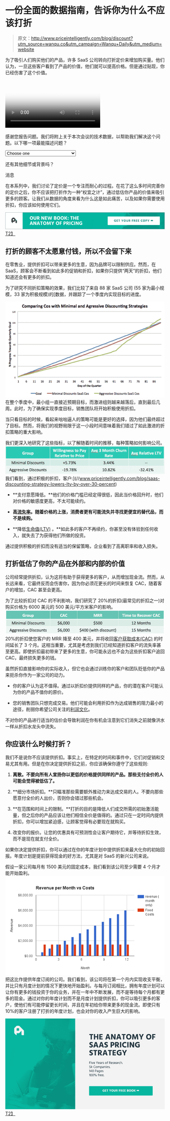 # 一份全面的数据指南，告诉你为什么不应该打折

> 原文：<http://www.priceintelligently.com/blog/discount?utm_source=wanqu.co&utm_campaign=Wanqu+Daily&utm_medium=website>

 为了吸引人们购买他们的产品，许多 SaaS 公司转向打折定价来增加购买量。他们认为，一旦这些客户看到了产品的价值，他们就可以提高价格。但是通过贴现，你已经伤害了这个价值。

 <video id="wistia_simple_video_184" crossorigin="anonymous" poster="https://fast.wistia.com/asseimg/blank.gif" src="blob:https://preview.hs-sites.com/22fe4869-7b10-4a03-9059-d15c3b6f05ee" controlslist="nodownload" playsinline="playsinline" preload="metadata" type="video/m3u8">嗨！我们是威斯特亚。我们提供商业视频托管来吸引、吸引和愉悦客户

感谢您报告问题。我们将附上关于本次会议的技术数据，以帮助我们解决这个问题。以下哪一项最能描述问题？

<select class="w-report-a-problem__category" title="Problem Category"><option value="">Choose one</option> <option value="stuttering">Video plays but frequently stutters</option> <option value="low_quality">Video has poor quality</option> <option value="fails_to_play">Video fails to play</option> <option value="other">Other</option></select>

还有其他细节或背景吗？

消息</video> 

在本系列中，我们讨论了定价是一个专注而耐心的过程。在花了这么多时间完善你的定价之后，你不应该把打折作为一种“权宜之计”，通过低估你产品的价值来吸引更多的顾客。让我们从数据的角度来看为什么这是如此痛苦，以及如果你需要使用折扣，你应该如何使用它们。

[![pricingebookinline.png](img/df855f90c4f4dc2018effc7a26193cee.png)T2】](/developing-your-saas-pricing-strategy)

## 打折的顾客不太愿意付钱，所以不会留下来

在零售业，提供折扣可以带来更多的生意，因为品牌可以限制供应。然而，在 SaaS，顾客会不断看到如此多的促销和折扣，如果你只提供“两天”的折扣，他们知道还会有更多的折扣。

为了研究不同折扣策略的效果，我们比较了来自 88 家 SaaS 公司 (55 家为最小规模，33 家为积极规模)的[数据，并跟踪了一个季度内实现目标的进度。

![image_FA7B3A2D-E42D-44C9-8DFC-107FE2A829D1.png](img/ce131ffd41be06f81dc066c30c3cb5cd.png)在整个季度中，最小组一直接近预期目标，而激进组则越来越落后，直到最后几周。此时，为了确保实现季度目标，销售团队将开始积极使用折扣。

当只看目标的时候，看起来咄咄逼人的策略可能是更好的选择，因为他们最终超过了目标。然而，将我们的视野局限于这一小段时间意味着我们错过了如此激进的折扣策略的重大影响。

我们更深入地研究了这些指标，以了解随着时间的推移，每种策略如何影响公司。
![image_23BB8AE8-A28C-4BCA-9B7A-59680689B65C.png](img/9a4053352fb6ace2ed85bb5c1492be04.png)我们看到，通过积极的折扣，客户:](//www.priceintelligently.com/blog/saas-discounting-strategy-lowers-ltv-by-over-30-percent)

*   **支付意愿降低。**他们的价格门槛已经定得很低，因此当价格回升时，他们对价格的敏感度更高，不太可能续约。

*   **高[流失率](https://www.profitwell.com/customer-churn/calculate-churn-rate)。随着价格的上涨，消费者更有可能流失并寻找更便宜的替代品，而不是续购。**

*   **降低[生命值(LTV)](https://www.profitwell.com/recur/all/average-revenue-per-user) 。**如此多的客户不再续约，你甚至没有体验到任何收入，就失去了为获得他们所做的投资。

通过提供积极的折扣而没有适当的保留策略，企业看到了高离职率和收入损失。

## 打折低估了你的产品在外部和内部的价值

公司经常提供折扣，认为这将有助于获得更多的客户，从而增加现金流。然而，从长远来看，它最终反而会伤害你，因为你必须花更长的时间来恢复 CAC，随着客户的增加，CAC 甚至会更高。

为了比较折扣对 CAC 的不利影响，我们研究了 20%的折扣(最常见的折扣之一)对购买价格为 6000 美元的 500 美元/平方米客户的影响。
![image_E0B39484-D029-4BC1-97DB-57D9CB9E48AB.png](img/6aedc124e736e03135a4b0a83b5d9338.png)20%的折扣使您客户的 MRR 降至 400 美元，并将收回[客户获取成本(CAC)](https://www.profitwell.com/recur/all/calculate-and-reduce-cac) 的时间延长了 3 个月。这相当重要，尤其是考虑到我们已经知道折扣客户的流失率甚至更高。即使折扣最初带来了更多的生意，你可能永远也不会为这些折扣客户追回 CAC，最终损失更多的钱。

虽然折扣直接影响你的实际收入，但它也会通过训练你的客户和团队贬低你的产品来扼杀你作为一家公司的动力。

*   你的客户认为这不值得。通过以折扣价提供同样的产品，你的潜在客户可能认为你的产品不值你的原价。

*   您的销售团队只想完成交易。他们可能会利用折扣作为达成销售的阻力最小的途径，削弱你希望公司关注的[利润文化](//www.priceintelligently.com/blog/bid/177799/How-Your-Culture-is-Destroying-Profits-and-pricing-strategy)。

不对你的产品进行适当的估价会导致利润在你有机会注意到它们消失之前就像洪水一样从折扣水龙头中流失。

## 你应该什么时候打折？

我们不是说你不应该提供折扣。事实上，在特定的时间和事件中，它们对促销和交易尤其有用。但是在你决定提供折扣之前，你应该确保你遵守了这些规则:

1.  **离散。不要向所有人宣扬你以更低的价格提供同样的产品。那些支付全价的人可能会觉得被低估了。**

2.  **细分市场折扣。**只瞄准那些需要额外推动力来达成交易的人。不要向那些愿意付全价的人出价，否则你会错过那些机会。

3.  **在范围和时间上的限制。**打折的目的是降低人们成交所需的初始激活能量，但之后你的产品应该让他们相信全价是值得的。通过只在一定时间内提供折扣，你可以增加紧迫感，让顾客觉得有必要现在就购买。

4.  改变你的报价。让您的优惠具有可预测性会让客户期待它，并等待折扣生效，而不是现在就支付全价。

如果你决定提供折扣，你可以通过在你的年度计划中提供折扣来最大化你的初始回报。年度计划是提前获得现金的好方法，尤其是对 SaaS 的新兴公司来说。

假设一家公司每月有 1500 美元的固定成本，我们看到该公司至少需要 4 个月才能开始盈利。
![image_A17B99D0-7BFA-4059-83F0-B1735F461AC6.png](img/435281baefda20452aa27f31e622f76b.png)把这比作提供年度订阅的公司。我们看到，该公司将在第一个月内实现收支平衡，并比只有月度计划的情况下更快地开始盈利。与每月订阅相比，拥有年度计划可以让你有更多的钱投资于你的业务，并在一年中不断发展，而不是等待每个月都有更多的现金。通过对你的年度计划而不是月度计划提供折扣，你可以吸引更多的客户，使他们有可能停留更长时间，并且在年初给你带来更多的现金流。即使只有 10%的客户注册了打折的年度计划，也会对你的收入产生巨大的影响。

[![freebookbig.png](img/e6a6d043cf2bcf413ffc2a67a08c09fe.png)T2】](/developing-your-saas-pricing-strategy)